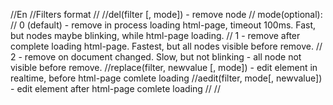 //En
//Filters format
//
//del(filter [, mode]) - remove node
// mode(optional):
//  0 (default) - remove in process loading html-page, timeout 100ms. Fast, but nodes maybe blinking, while html-page loading.
//  1 - remove after complete loading html-page. Fastest, but all nodes visible before remove.
//  2 - remove on document changed. Slow, but not blinking - all node not visible before remove.
//replace(filter, newvalue [, mode]) - edit element in realtime, before html-page comlete loading
//aedit(filter, mode[, newvalue]) - edit element after html-page comlete loading
//
//